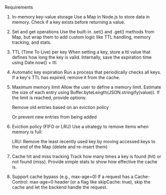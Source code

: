 Requirements

1. In-memory key-value storage
Use a Map in Node.js to store data in memory. Check if a key exists before returning a value.

2. Set and get operations
Use the built-in .set() and .get() methods from Map, but wrap them to add custom logic like TTL handling, memory tracking, and stats.

3. TTL (Time To Live) per key
When setting a key, store a ttl value that defines how long the key is valid. Internally, save the expiration time using Date.now() + ttl.

4. Automatic key expiration
Run a process that periodically checks all keys. If a key's TTL has expired, remove it from the cache.

5. Maximum memory limit
Allow the user to define a memory limit. Estimate the size of each entry using Buffer.byteLength(JSON.stringify(value)).
If the limit is reached, provide options:

    Remove old entries based on an eviction policy

    Or prevent new entries from being added

6. Eviction policy (FIFO or LRU)
Use a strategy to remove items when memory is full:

    LRU: Remove the least recently used key by moving accessed keys to the end of the Map (delete and re-insert them)

7. Cache hit and miss tracking
Track how many times a key is found (hit) or not found (miss). Provide simple stats to show how effective the cache is.

8. Support cache bypass (e.g., max-age=0)
If a request has a Cache-Control: max-age=0 header (or a flag like skipCache: true), skip the cache and let the backend handle the request.